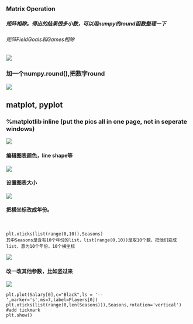 ### Matrix Operation
##### 矩阵相除。得出的结果很多小数，可以用numpy的round函数整理一下
###### 矩阵FieldGoals和Games相除

![](https://i.imgur.com/3uP1AUI.png)

### 加一个numpy.round(),把数字round
![](https://i.imgur.com/o6x5FJW.png)

## matplot, pyplot
### %matplotlib inline  (put the pics all in one page, not in seperate windows)
![](https://i.imgur.com/NjbvkG5.png)


#### 编辑图表颜色，line shape等
![](https://i.imgur.com/wqbteWd.png)
#### 设置图表大小
![](https://i.imgur.com/GwvLZYe.png)
#### 把横坐标改成年份。
    
    
    plt.xticks(list(range(0,10)),Seasons)
    其中Seasons是含有10个年份的list，list(range(0,10))是取10个数，把他们变成list，意为10个年份，10个横坐标
    
![](https://i.imgur.com/S5HDS2i.png)

#### 改一改其他参数，比如竖过来
![](https://i.imgur.com/9vyJps7.png)

    plt.plot(Salary[0],c="Black",ls = '--',marker='s',ms=7,label=Players[0])
    plt.xticks(list(range(0,len(Seasons))),Seasons,rotation='vertical')
    #add tickmark
    plt.show()

